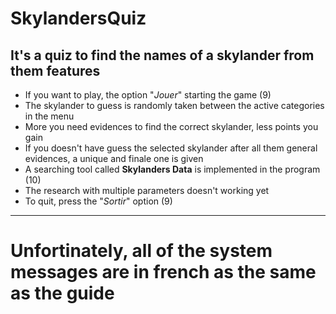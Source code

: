 # SkylandersQuiz
## It's a quiz to find the names of a skylander from them features

* If you want to play, the option "*Jouer*" starting the game (9)
* The skylander to guess is randomly taken between the active categories in the menu
* More you need evidences to find the correct skylander, less points you gain
* If you doesn't have guess the selected skylander after all them general evidences, a unique and finale one is given
* A searching tool called **Skylanders Data** is implemented in the program (10)
* The research with multiple parameters doesn't working yet
* To quit, press the "*Sortir*" option (9)

---
# Unfortinately, all of the system messages are in french as the same as the guide

